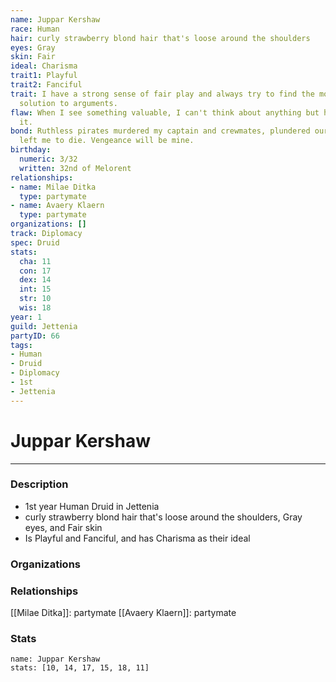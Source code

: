 ```yaml
---
name: Juppar Kershaw
race: Human
hair: curly strawberry blond hair that's loose around the shoulders
eyes: Gray
skin: Fair
ideal: Charisma
trait1: Playful
trait2: Fanciful
trait: I have a strong sense of fair play and always try to find the most equitable
  solution to arguments.
flaw: When I see something valuable, I can't think about anything but how to steal
  it.
bond: Ruthless pirates murdered my captain and crewmates, plundered our ship, and
  left me to die. Vengeance will be mine.
birthday:
  numeric: 3/32
  written: 32nd of Melorent
relationships:
- name: Milae Ditka
  type: partymate
- name: Avaery Klaern
  type: partymate
organizations: []
track: Diplomacy
spec: Druid
stats:
  cha: 11
  con: 17
  dex: 14
  int: 15
  str: 10
  wis: 18
year: 1
guild: Jettenia
partyID: 66
tags:
- Human
- Druid
- Diplomacy
- 1st
- Jettenia
---
```

# Juppar Kershaw
---
### Description
- 1st year Human Druid in Jettenia
- curly strawberry blond hair that's loose around the shoulders, Gray eyes, and Fair skin
- Is Playful and Fanciful, and has Charisma as their ideal

### Organizations
### Relationships
[[Milae Ditka]]: partymate
[[Avaery Klaern]]: partymate
### Stats
```statblock
name: Juppar Kershaw
stats: [10, 14, 17, 15, 18, 11]
```